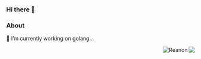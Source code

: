 ### Hi there 👋

<!--
**Reanon/Reanon** is a ✨ _special_ ✨ repository because its `README.md` (this file) appears on your GitHub profile.

Here are some ideas to get you started:

- 🔭 I’m currently working on ...
- 🌱 I’m currently learning ...
- 👯 I’m looking to collaborate on ...
- 🤔 I’m looking for help with ...
- 💬 Ask me about ...
- 📫 How to reach me: ...
- 😄 Pronouns: ...
- ⚡ Fun fact: ...
-->
### About
🔭 I’m currently working on golang...

<!-- 在右边显示热门语言和状态  -->
<img align="right" src="https://github-readme-stats.vercel.app/api?username=reanon&show_icons=true&icon_color=805AD5&text_color=718096&bg_color=ffffff&hide_title=true&count_private=true" />
<img align="right" src="https://github-readme-streak-stats.herokuapp.com/?user=reanon" alt="Reanon" />


<!-- 显示热门语言 width="496px"  -->
<!--<img align="right" src="https://github-readme-stats.vercel.app/api/top-langs/?username=reanon&layout=compact" alt="Reanon" />-->






 

